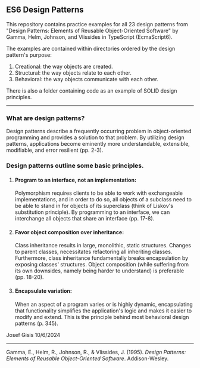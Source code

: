## ES6 Design Patterns

This repository contains practice examples for all 23 design patterns from "Design Patterns: Elements of Reusable Object-Oriented Software" by Gamma, Helm, Johnson, and Vlissides in TypeScript (EcmaScript6).

The examples are contained within directories ordered by the design pattern's purpose:

1. Creational: the way objects are created.
2. Structural: the way objects relate to each other.
3. Behavioral: the way objects communicate with each other.

There is also a folder containing code as an example of SOLID design principles.

---

### What are design patterns?

Design patterns describe a frequently occurring problem in object-oriented programming and provides a solution to that problem. By utilizing design patterns, applications become eminently more understandable, extensible, modifiable, and error resilient (pp. 2-3).

### Design patterns outline some basic principles.

1. <h4>Program to an interface, not an implementation:</h4> Polymorphism requires clients to be able to work with exchangeable implementations, and in order to do so, all objects of a subclass need to be able to stand in for objects of its superclass (think of Liskov's substitution principle). By programming to an interface, we can interchange all objects that share an interface (pp. 17-8).

2. <h4>Favor object composition over inheritance:</h4> Class inheritance results in large, monolithic, static structures. Changes to parent classes, necessitates refactoring all inheriting classes. Furthermore, class inheritance fundamentally breaks encapsulation by exposing classes' structures. Object composition (while suffering from its own downsides, namely being harder to understand) is preferable (pp. 18-20).

3. <h4>Encapsulate variation:</h4> When an aspect of a program varies or is highly dynamic, encapsulating that functionality simplifies the application's logic and makes it easier to modify and extend. This is the principle behind most behavioral design patterns (p. 345).

Josef Gisis 10/6/2024

---

Gamma, E., Helm, R., Johnson, R., & Vlissides, J. (1995). _Design Patterns: Elements of Reusable Object-Oriented Software_. Addison-Wesley.
